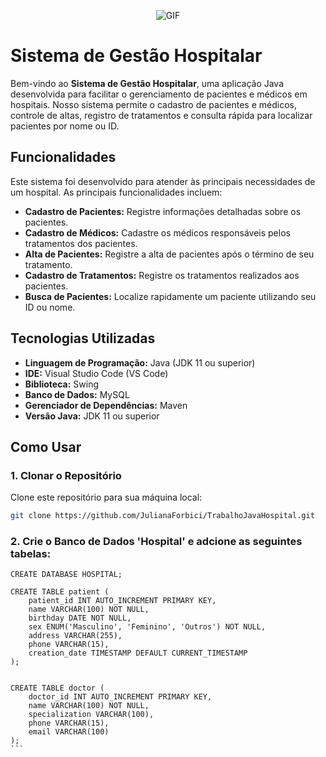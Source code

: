 <p align="center">
  <img src="https://pa1.aminoapps.com/6334/37de8b9f15dd3e6a38e338184837e472fccd3cd5_hq.gif" alt="GIF" />
</p>

# Sistema de Gestão Hospitalar

Bem-vindo ao **Sistema de Gestão Hospitalar**, uma aplicação Java desenvolvida para facilitar o gerenciamento de pacientes e médicos em hospitais. Nosso sistema permite o cadastro de pacientes e médicos, controle de altas, registro de tratamentos e consulta rápida para localizar pacientes por nome ou ID.

## Funcionalidades

Este sistema foi desenvolvido para atender às principais necessidades de um hospital. As principais funcionalidades incluem:

- **Cadastro de Pacientes:** Registre informações detalhadas sobre os pacientes.
- **Cadastro de Médicos:** Cadastre os médicos responsáveis pelos tratamentos dos pacientes.
- **Alta de Pacientes:** Registre a alta de pacientes após o término de seu tratamento.
- **Cadastro de Tratamentos:** Registre os tratamentos realizados aos pacientes.
- **Busca de Pacientes:** Localize rapidamente um paciente utilizando seu ID ou nome.

## Tecnologias Utilizadas

- **Linguagem de Programação:** Java (JDK 11 ou superior)
- **IDE:** Visual Studio Code (VS Code)
- **Biblioteca:** Swing
- **Banco de Dados:** MySQL  
- **Gerenciador de Dependências:** Maven
- **Versão Java:** JDK 11 ou superior

## Como Usar

### 1. Clonar o Repositório

Clone este repositório para sua máquina local:

```bash
git clone https://github.com/JulianaForbici/TrabalhoJavaHospital.git

```

### 2. Crie o Banco de Dados 'Hospital' e adcione as seguintes tabelas: 

```
CREATE DATABASE HOSPITAL;
````
````
CREATE TABLE patient (
    patient_id INT AUTO_INCREMENT PRIMARY KEY,  
    name VARCHAR(100) NOT NULL,               
    birthday DATE NOT NULL,                    
    sex ENUM('Masculino', 'Feminino', 'Outros') NOT NULL,  
    address VARCHAR(255),                        
    phone VARCHAR(15),                           
    creation_date TIMESTAMP DEFAULT CURRENT_TIMESTAMP 
);
````
````

CREATE TABLE doctor (
    doctor_id INT AUTO_INCREMENT PRIMARY KEY,   
    name VARCHAR(100) NOT NULL,             
    specialization VARCHAR(100),                  
    phone VARCHAR(15),                           
    email VARCHAR(100)                           
);
```


